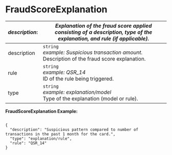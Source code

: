 
# FraudScoreExplanation

| *description*: | *Explanation of the fraud score applied consisting of a description, type of the explanation, and rule (if applicable).*|
|----|----|
| description |    ``` string ```  <br/>  *example: Suspicious transaction amount.* <br/> Description of the fraud score explanation.|
| rule |    ``` string ```  <br/>  *example: QSR_14* <br/> ID of the rule being triggered.|
| type |    ``` string ```  <br/>  *example: explanation/model* <br/> Type of the explanation (model or rule).|


**FraudScoreExplanation Example:**

```{r}

{
  "description": "Suspicious pattern compared to number of transactions in the past 1 month for the card.",
  "type": "explanation/rule",
  "rule": "QSR_14"
}
```  


